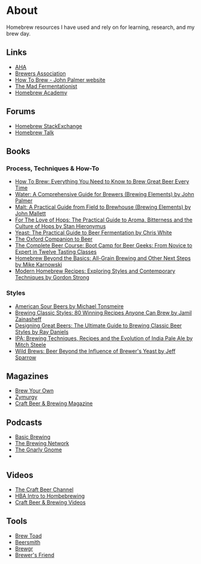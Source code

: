 # About
Homebrew resources I have used and rely on for learning, research, and my brew day.

## Links  
+ [AHA](https://www.homebrewersassociation.org/)  
+ [Brewers Association](https://www.brewersassociation.org/)  
+ [How To Brew - John Palmer website](http://www.howtobrew.com/)  
+ [The Mad Fermentationist](https://www.themadfermentationist.com/)  
+ [Homebrew Academy](http://homebrewacademy.com/)  


## Forums  
+ [Homebrew StackExchange](https://homebrew.stackexchange.com/)
+ [Homebrew Talk](https://www.homebrewtalk.com/)  


## Books  

### Process, Techniques & How-To
+ [How To Brew: Everything You Need to Know to Brew Great Beer Every Time](http://a.co/9KQVTHK)  
+ [Water: A Comprehensive Guide for Brewers (Brewing Elements) 
by John Palmer](http://a.co/hja2qEC)  
+ [Malt: A Practical Guide from Field to Brewhouse (Brewing Elements) 
by John Mallett](http://a.co/78wQqGI)  
+ [For The Love of Hops: The Practical Guide to Aroma, Bitterness and the Culture of Hops
by Stan Hieronymus](http://a.co/gftKwJ9)  
+ [Yeast: The Practical Guide to Beer Fermentation 
by Chris White](http://a.co/3YeorUW)  
+ [The Oxford Companion to Beer](http://a.co/gCNw8D8)  
+ [The Complete Beer Course: Boot Camp for Beer Geeks: From Novice to Expert in Twelve Tasting Classes](http://a.co/ecIPRTw)
+ [Homebrew Beyond the Basics: All-Grain Brewing and Other Next Steps 
by Mike Karnowski](http://a.co/dvsezdZ)  
+ [Modern Homebrew Recipes: Exploring Styles and Contemporary Techniques by Gordon Strong ](http://a.co/9OeZBkC)  

### Styles
+ [American Sour Beers by Michael Tonsmeire ](http://a.co/e5GxFQU)  
+ [Brewing Classic Styles: 80 Winning Recipes Anyone Can Brew 
by Jamil Zainasheff](http://a.co/e6Q28O3)  
+ [Designing Great Beers: The Ultimate Guide to Brewing Classic Beer Styles 
by Ray Daniels](http://a.co/7jukFhY)  
+ [IPA: Brewing Techniques, Recipes and the Evolution of India Pale Ale 
by Mitch Steele](http://a.co/7141nV2)  
+ [Wild Brews: Beer Beyond the Influence of Brewer's Yeast 
by Jeff Sparrow](http://a.co/0wIHlsK)  

## Magazines  
+ [Brew Your Own](https://byo.com/)  
+ [Zymurgy](https://www.homebrewersassociation.org/free-zymurgy-issue/)  
+ [Craft Beer & Brewing Magazine](https://beerandbrewing.com/)

## Podcasts  
+ [Basic Brewing](http://www.basicbrewing.com/)  
+ [The Brewing Network](http://thebrewingnetwork.com/)  
+ [The Gnarly Gnome](http://www.thegnarlygnome.com/)  
+ 


## Videos  
+  [The Craft Beer Channel](https://www.youtube.com/user/TheCraftBeerChannel) 
+  [HBA Intro to Hombebrewing](https://www.homebrewersassociation.org/how-to-brew/beginner/videos/)  
+  [Craft Beer & Brewing Videos](https://learn.beerandbrewing.com/)  


## Tools  
+ [Brew Toad](https://www.brewtoad.com/)  
+ [Beersmith](http://beersmith.com/)  
+ [Brewgr](http://brewgr.com/)
+ [Brewer's Friend](https://www.brewersfriend.com/)
